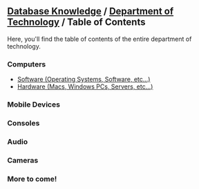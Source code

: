 ## [Database Knowledge](/database) / [Department of Technology](/database/technology/toc) / Table of Contents
Here, you'll find the table of contents of the entire department of technology.

### Computers
- [Software (Operating Systems, Software, etc...)](/database/technology/software/toc)
- [Hardware (Macs, Windows PCs, Servers, etc...)](/database/technology/hardware/toc)

### Mobile Devices

### Consoles

### Audio

### Cameras

### More to come!